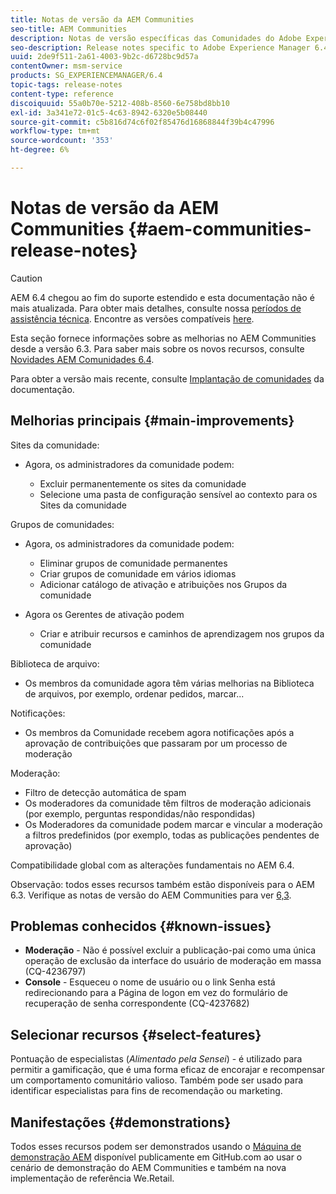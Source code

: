 ```yaml
---
title: Notas de versão da AEM Communities
seo-title: AEM Communities
description: Notas de versão específicas das Comunidades do Adobe Experience Manager 6.4.
seo-description: Release notes specific to Adobe Experience Manager 6.4 Communities.
uuid: 2de9f511-2a61-4003-9b2c-d6728bc9d57a
contentOwner: msm-service
products: SG_EXPERIENCEMANAGER/6.4
topic-tags: release-notes
content-type: reference
discoiquuid: 55a0b70e-5212-408b-8560-6e758bd8bb10
exl-id: 3a341e72-01c5-4c63-8942-6320e5b08440
source-git-commit: c5b816d74c6f02f85476d16868844f39b4c47996
workflow-type: tm+mt
source-wordcount: '353'
ht-degree: 6%

---
```


# Notas de versão da AEM Communities {#aem-communities-release-notes}

>[!CAUTION]
>
>AEM 6.4 chegou ao fim do suporte estendido e esta documentação não é mais atualizada. Para obter mais detalhes, consulte nossa [períodos de assistência técnica](https://helpx.adobe.com/br/support/programs/eol-matrix.html). Encontre as versões compatíveis [here](https://experienceleague.adobe.com/docs/).

Esta seção fornece informações sobre as melhorias no AEM Communities desde a versão 6.3. Para saber mais sobre os novos recursos, consulte [Novidades AEM Comunidades 6.4](/help/communities/whats-new-aem-communities.md).

Para obter a versão mais recente, consulte [Implantação de comunidades](/help/communities/deploy-communities.md#latest-releases) da documentação.

## Melhorias principais {#main-improvements}

Sites da comunidade:

* Agora, os administradores da comunidade podem:

   * Excluir permanentemente os sites da comunidade
   * Selecione uma pasta de configuração sensível ao contexto para os Sites da comunidade

Grupos de comunidades:

* Agora, os administradores da comunidade podem:

   * Eliminar grupos de comunidade permanentes
   * Criar grupos de comunidade em vários idiomas
   * Adicionar catálogo de ativação e atribuições nos Grupos da comunidade

* Agora os Gerentes de ativação podem

   * Criar e atribuir recursos e caminhos de aprendizagem nos grupos da comunidade

Biblioteca de arquivo:

* Os membros da comunidade agora têm várias melhorias na Biblioteca de arquivos, por exemplo, ordenar pedidos, marcar...

Notificações:

* Os membros da Comunidade recebem agora notificações após a aprovação de contribuições que passaram por um processo de moderação

Moderação:

* Filtro de detecção automática de spam
* Os moderadores da comunidade têm filtros de moderação adicionais (por exemplo, perguntas respondidas/não respondidas)
* Os Moderadores da comunidade podem marcar e vincular a moderação a filtros predefinidos (por exemplo, todas as publicações pendentes de aprovação)

Compatibilidade global com as alterações fundamentais no AEM 6.4.

Observação: todos esses recursos também estão disponíveis para o AEM 6.3. Verifique as notas de versão do AEM Communities para ver [6,3](https://helpx.adobe.com/br/experience-manager/6-3/release-notes.html).

## Problemas conhecidos {#known-issues}

* **Moderação** - Não é possível excluir a publicação-pai como uma única operação de exclusão da interface do usuário de moderação em massa (CQ-4236797)
* **Console** - Esqueceu o nome de usuário ou o link Senha está redirecionando para a Página de logon em vez do formulário de recuperação de senha correspondente (CQ-4237682)

## Selecionar recursos {#select-features}

Pontuação de especialistas (*Alimentado pela Sensei*) - é utilizado para permitir a gamificação, que é uma forma eficaz de encorajar e recompensar um comportamento comunitário valioso. Também pode ser usado para identificar especialistas para fins de recomendação ou marketing.

## Manifestações {#demonstrations}

Todos esses recursos podem ser demonstrados usando o [Máquina de demonstração AEM](https://github.com/Adobe-Marketing-Cloud/aem-demo-machine/wiki) disponível publicamente em GitHub.com ao usar o cenário de demonstração do AEM Communities e também na nova implementação de referência We.Retail.
